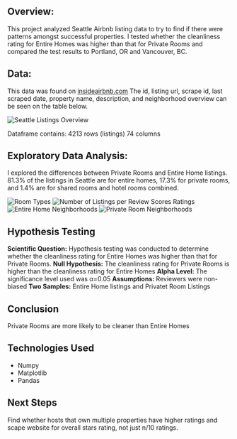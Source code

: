 ## Overview:
This project analyzed Seattle Airbnb listing data to try to find if there were patterns amongst successful properties. I tested whether the cleanliness rating for Entire Homes was higher than that for Private Rooms and compared the test results to Portland, OR and Vancouver, BC.

## Data:
This data was found on [insideairbnb.com](http://insideairbnb.com/get-the-data.html)
The id, listing url, scrape id, last scraped date, property name, description, and neighborhood overview can be seen on the table below. 

![Seattle Listings Overview](https://user-images.githubusercontent.com/79812486/121740651-407f3500-cab2-11eb-88b4-43bc570f10ed.png)

Dataframe contains:
4213 rows (listings)
74 columns

## Exploratory Data Analysis:
I explored the differences between Private Rooms and Entire Home listings. 81.3% of the listings in Seattle are for entire homes, 17.3% for private rooms, and 1.4% are for shared rooms and hotel rooms combined. 


![Room Types](https://user-images.githubusercontent.com/79812486/121745513-3e6ca480-cab9-11eb-8f32-f60e0fb367b4.png)
![Number of Listings per Review Scores Ratings](https://user-images.githubusercontent.com/79812486/121745526-44628580-cab9-11eb-893c-7b4ff1b859ba.png)
![Entire Home Neighborhoods](https://user-images.githubusercontent.com/79812486/121745537-47f60c80-cab9-11eb-926a-6712525892b4.png)
![Private Room Neighborhoods](https://user-images.githubusercontent.com/79812486/121745543-49bfd000-cab9-11eb-843d-94c12ae6be4a.png)



## Hypothesis Testing
**Scientific Question:** Hypothesis testing was conducted to determine whether the cleanliness rating for Entire Homes was higher than that for Private Rooms. 
**Null Hypothesis:** The cleanliness rating for Private Rooms is higher than the cleanliness rating for Entire Homes
**Alpha Level:** The significance level used was α=0.05
**Assumptions:** Reviewers were non-biased
**Two Samples:** Entire Home listings and Privatet Room Listings

## Conclusion 
Private Rooms are more likely to be cleaner than Entire Homes

## Technologies Used
* Numpy
* Matplotlib
* Pandas

## Next Steps
Find whether hosts that own multiple properties have higher ratings and scape website for overall stars rating, not just n/10 ratings. 
